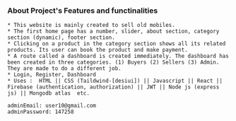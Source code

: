 ### About Project's Features and functinalities 
    * This website is mainly created to sell old mobiles.
    * The first home page has a number, slider, about section, category section (dynamic), footer section.
    * Clicking on a product in the category section shows all its related products. Its user can book the product and make payment.
    * A route called a dashboard is created immediately. The dashboard has been created in three categories. (1) Buyers (2) Sellers (3) Admin. They are made to do a different job.
    * Login, Register, Dashboard 
    * Uses :  HTML || CSS (Taildwind-[desiui]) || Javascript || React || Firebase (authentication, authorization) || JWT || Node js (express js) || Mongodb atlas  etc.

    adminEmail: user10@gmail.com
    adminPassword: 147258
